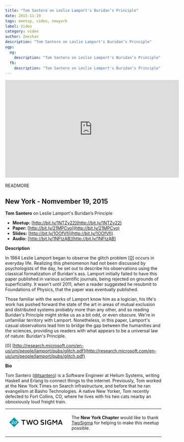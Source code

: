 ```yaml
---
title: "Tom Santero on Leslie Lamport's Buridan’s Principle"
date: 2015-11-19
tags: meetup, video, newyork
label: Video
category: video
author: Zeeshan
description: "Tom Santero on Leslie Lamport's Buridan’s Principle"
ogp:
  og:
    description: "Tom Santero on Leslie Lamport's Buridan’s Principle"
  fb:
    description: "Tom Santero on Leslie Lamport's Buridan’s Principle"
---
```


<iframe class="video" width="560" height="315" src="https://www.youtube.com/embed/dVkSJ0QWzXA" frameborder="0" allowfullscreen></iframe>

READMORE

## New York - Nomvember 19, 2015

**Tom Santero** on Leslie Lamport's Buridan’s Principle

* **Meetup:** [http://bit.ly/1NTZy22](http://bit.ly/1NTZy22)
* **Paper:** [http://bit.ly/21MPCvo](http://bit.ly/21MPCvo)
* **Slides:** [http://bit.ly/1OOfVfi](http://bit.ly/1OOfVfi)
* **Audio:** [http://bit.ly/1NFtzAB](http://bit.ly/1NFtzAB)

**Description**

In 1984 Leslie Lamport began to observe the glitch problem [[0](http://research.microsoft.com/en-us/um/people/lamport/pubs/glitch.pdf)] occurs in everyday life. Realizing this phenomenon had not been discussed by psychologists of the day, he set out to describe his observations using the classical formalization of Buridan's ass. Lamport initially failed to have this paper published in various scientific journals, being rejected on grounds of superficiality. It wasn't until 2011, when a reader suggested he resubmit to Foundations of Physics, that the paper was eventually published.

Those familiar with the works of Lamport know him as a logician, his life's work has pushed forward the state of the art in areas of mutual exclusion and distributed systems probably more than any other, and so reading Buridan's Principle might strike us as a bit odd, or even obscure. We're in unfamiliar territory with Lamport. Nonetheless, in this paper, Lamport's casual observations lead him to bridge the gap between the humanities and the sciences, providing us readers with what appears to be a universal law of nature: Buridan's Principle.

[0] [http://research.microsoft.com/en-us/um/people/lamport/pubs/glitch.pdf](http://research.microsoft.com/en-us/um/people/lamport/pubs/glitch.pdf)

**Bio**

Tom Santero ([@tsantero](https://twitter.com/tsantero)) is a Software Engineer at Helium Systems, writing Haskell and Erlang to connect things to the internet. Previously, Tom worked at the New York Times on Search infrastructure, and before that he ran evangelism at Basho Technologies. A native New Yorker, Tom recently defected to Fort Collins, CO, where he lives with his two cats nearby an obnoxiously loud freight train.

---

<p style="display: flex; flex-direction: row; justify-content: center; align-items: center;">
<a href="https://www.twosigma.com/"><img src="/images/TwoSigma_RGB.jpg" alt="TwoSigma" title="TwoSigma - Platinum Sponsor of Papers We Love NYC" style="width: 200px; margin: 0 1em 0 0;"></a> <span style="flex: 1;">The <strong>New York Chapter</strong> would like to thank <a href="http://www.twosigma.com">TwoSigma</a> for helping to make this meetup possible.</span>
</p>

---

